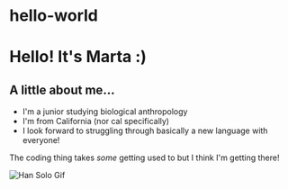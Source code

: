 # hello-world

# Hello! It's Marta :)

## A little about me...
- I'm a junior studying biological anthropology
- I'm from California (nor cal specifically)
- I look forward to struggling through basically a new language with everyone!


The coding thing takes _some_ getting used to but I think I'm getting there!

![Han Solo Gif](https://media.giphy.com/media/3ornjSL2sBcPflIDiU/giphy.gif)
